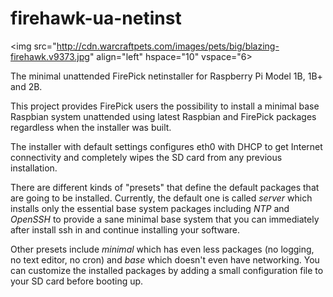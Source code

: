 # firehawk-ua-netinst

<a><img src="http://cdn.warcraftpets.com/images/pets/big/blazing-firehawk.v9373.jpg" align="left" hspace="10" vspace="6></a>

The minimal unattended FirePick netinstaller for Raspberry Pi Model 1B, 1B+ and 2B.  


This project provides FirePick users the possibility to install a minimal base Raspbian system unattended using latest Raspbian and FirePick packages regardless when the installer was built.

The installer with default settings configures eth0 with DHCP to get Internet connectivity and completely wipes the SD card from any previous installation.

There are different kinds of "presets" that define the default packages that are going to be installed. Currently, the default one is called _server_ which installs only the essential base system packages including _NTP_ and _OpenSSH_ to provide a sane minimal base system that you can immediately after install ssh in and continue installing your software.

Other presets include _minimal_ which has even less packages (no logging, no text editor, no cron) and _base_ which doesn't even have networking. You can customize the installed packages by adding a small configuration file to your SD card before booting up.
